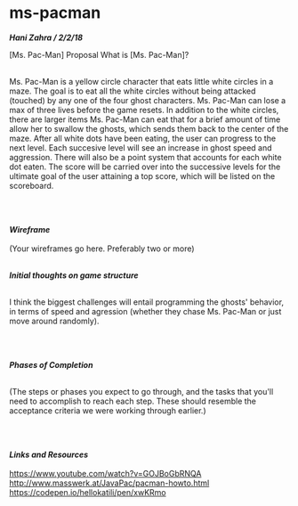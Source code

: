 # ms-pacman

***Hani Zahra / 2/2/18***

[Ms. Pac-Man] Proposal
What is [Ms. Pac-Man]? <br><br>
<p>Ms. Pac-Man is a yellow circle character that eats little white circles in a maze. The goal is to eat all the white circles without being attacked (touched) by any one of the four ghost characters. Ms. Pac-Man can lose a max of three lives before the game resets. In addition to the white circles, there are larger items Ms. Pac-Man can eat that for a brief amount of time allow her to swallow the ghosts, which sends them back to the center of the maze. After all white dots have been eating, the user can progress to the next level. Each succesive level will see an increase in ghost speed and aggression. There will also be a point system that accounts for each white dot eaten. The score will be carried over into the successive levels for the ultimate goal of the user attaining a top score, which will be listed on the scoreboard.</p><br><br>

***Wireframe*** <br><br>
(Your wireframes go here. Preferably two or more)<br><br>

***Initial thoughts on game structure*** <br><br>
<p>I think the biggest challenges will entail programming the ghosts' behavior, in terms of speed and agression (whether they chase Ms. Pac-Man or just move around randomly).</p><br><br> 

***Phases of Completion*** <br><br>
<p>(The steps or phases you expect to go through, and the tasks that you'll need to accomplish to reach each step. These should resemble the acceptance criteria we were working through earlier.)</p><br><br>

***Links and Resources*** <br><br>
https://www.youtube.com/watch?v=GOJBoGbRNQA
http://www.masswerk.at/JavaPac/pacman-howto.html
https://codepen.io/hellokatili/pen/xwKRmo
